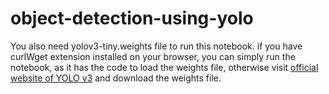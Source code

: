 # object-detection-using-yolo
You also need yolov3-tiny.weights file to run this notebook. if you have curlWget extension installed on your browser, you can simply run the notebook, as it has the code to load the weights file, otherwise visit <a href = "https://pjreddie.com/darknet/yolo/"> official website of YOLO v3</a> and download the weights file.
